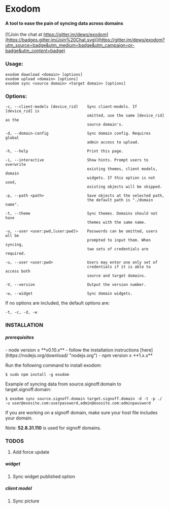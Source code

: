# Exodom
#### A tool to ease the pain of syncing data across domains

[![Join the chat at https://gitter.im/dews/exodom](https://badges.gitter.im/Join%20Chat.svg)](https://gitter.im/dews/exodom?utm_source=badge&utm_medium=badge&utm_campaign=pr-badge&utm_content=badge)

### Usage:

    exodom download <domain> [options]
    exodom upload <domain> [options]
    exodom sync <source domain> <target domain> [options]

### Options:

    -c, --client-models [device_rid]    Sync client-models. If [device_rid] is 
                                        omitted, use the same [device_rid] as the 
                                        source domain's.

    -d, --domain-config                 Sync domain config. Requires global 
                                        admin access to upload.

    -h, --help                          Print this page.

    -i, --interactive                   Show hints. Prompt users to overwrite 
                                        existing themes, client models, domain 
                                        widgets. If this option is not used,
                                        existing objects will be skipped.

    -p, --path <path>                   Save objects at the selected path, 
                                        the default path is "./domain name".

    -t, --theme                         Sync themes. Domains should not have 
                                        themes with the same name.

    -u, --user <user:pwd,[user:pwd]>    Passwords can be omitted, users wll be 
                                        prompted to input them. When syncing,
                                        two sets of credentials are required.

    -u, --user <user:pwd>               Users may enter one only set of 
                                        credentials if it is able to access both
                                        source and target domains.

    -V, --version                       Output the version number.

    -w, --widget                        Sync domain widgets.

If no options are included, the default options are:

    -t, -c, -d, -w

### INSTALLATION

##### prerequisites
<div></div>
- node version ≥ **v0.10.x** - follow the installation instructions [here](https://nodejs.org/download/ "nodejs.org")
- npm  version ≥ **1.x.x**
    
Run the following command to install exodom:

    $ sudo npm install -g exodom

Example of syncing data from source.signoff.domain to target.signoff.domain:

    $ exodom sync source.signoff.domain target.signoff.domain -d -t -p ./ -u user@exosite.com:userpassword,admin@exosite.com:adminpassword

If you are working on a signoff domain, make sure your host file includes your 
domain. 

Note:   **52.8.31.110** is used for signoff domains.

### TODOS
1. Add force update

##### widget
1. Sync widget published option

##### client model
1. Sync picture
